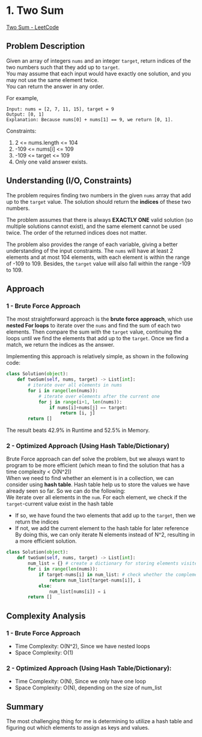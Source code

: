 # 1. Two Sum
[Two Sum - LeetCode](https://leetcode.com/problems/two-sum/description/)

## Problem Description
Given an array of integers `nums` and an integer `target`, return indices of the two numbers such that they add up to `target`. <br>
You may assume that each input would have exactly one solution, and you may not use the same element twice. <br>
You can return the answer in any order.

For example, <br>
```
Input: nums = [2, 7, 11, 15], target = 9
Output: [0, 1]
Explanation: Because nums[0] + nums[1] == 9, we return [0, 1].
```

Constraints:
1. 2 <= nums.length <= 104
2. -109 <= nums[i] <= 109
3. -109 <= target <= 109
4. Only one valid answer exists.

 
## Understanding (I/O, Constraints)
The problem requires finding two numbers in the given `nums` array that add up to the `target` value. The solution should return the **indices** of these two numbers.

The problem assumes that there is always **EXACTLY ONE** valid solution (so multiple solutions cannot exist), and the same element cannot be used twice. The order of the returned indices does not matter.

The problem also provides the range of each variable, giving a better understanding of the input constraints. The `nums` will have at least 2 elements and at most 104 elements, with each element is within the range of -109 to 109. Besides, the `target` value will also fall within the range -109 to 109.

## Approach
### 1 - Brute Force Approach
The most straightforward approach is the **brute force approach**, which use **nested For loops** to iterate over the `nums` and find the sum of each two elements. Then compare the sum with the `target` value, continuing the loops until we find the elements that add up to the `target`. Once we find a match, we return the indices as the answer.

Implementing this approach is relatively simple, as shown in the following code:
```python
class Solution(object):
    def twoSum(self, nums, target) -> List[int]:
        # iterate over all elements in nums
        for i in range(len(nums)):
            # iterate over elements after the current one
            for j in range(i+1, len(nums)): 
                if nums[i]+nums[j] == target:
                    return [i, j]
        return []
```
The result beats 42.9% in Runtime and 52.5% in Memory.

### 2 - Optimized Approach (Using Hash Table/Dictionary)
Brute Force approach can def solve the problem, but we always want to program to be more efficient (which mean to find the solution that has a time complexity < O(N^2)) <br>
When we need to find whether an element is in a collection, we can consider using **hash table**. Hash table help us to store the values we have already seen so far. So we can do the following:<br>
We iterate over all elements in the `num`. For each element, we check if the `target`-current value exist in the hash table
- If so, we have found the two elements that add up to the `target`, then we return the indices
- If not, we add the current element to the hash table for later reference
By doing this, we can only iterate N elements instead of N^2, resulting in a more efficient solution.

```python
class Solution(object):
    def twoSum(self, nums, target) -> List[int]:
        num_list = {} # create a dictionary for storing elements visited
        for i in range(len(nums)):
            if target-nums[i] in num_list: # check whether the complement exist
                return num_list[target-nums[i]], i
            else:
                num_list[nums[i]] = i
        return []
```

## Complexity Analysis
### 1 - Brute Force Approach
- Time Complexity: O(N^2), Since we have nested loops
- Space Complexity: O(1)

### 2 - Optimized Approach (Using Hash Table/Dictionary):
- Time Complexity: O(N), Since we only have one loop
- Space Complexity: O(N), depending on the size of num_list

## Summary
The most challenging thing for me is determining to utilize a hash table and figuring out which elements to assign as keys and values.
